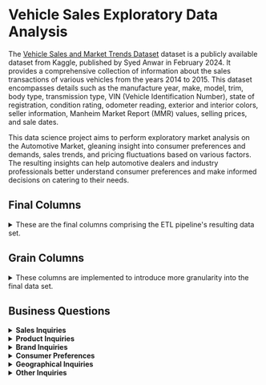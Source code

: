 # Vehicle Sales Exploratory Data Analysis
The [Vehicle Sales and Market Trends Dataset](https://www.kaggle.com/datasets/syedanwarafridi/vehicle-sales-data) dataset is a publicly available dataset from Kaggle, published by Syed Anwar in February 2024. It provides a comprehensive collection of information about the sales transactions of various vehicles from the years 2014 to 2015. This dataset encompasses details such as the manufacture year, make, model, trim, body type, transmission type, VIN (Vehicle Identification Number), state of registration, condition rating, odometer reading, exterior and interior colors, seller information, Manheim Market Report (MMR) values, selling prices, and sale dates.

This data science project aims to perform exploratory market analysis on the Automotive Market, gleaning insight into consumer preferences and demands, sales trends, and pricing fluctuations based on various factors. The resulting insights can help automotive dealers and industry professionals better understand consumer preferences and make informed decisions on catering to their needs.

## **Final Columns**
<details>
  <summary>These are the final columns comprising the ETL pipeline's resulting data set.</summary>

  + **Year** - The manufacturing year of the vehicle.
  + **Make** - The brand or manufacturer of the vehicle.
  + **Model** - The specific model of the vehicle.
  + **Trim** - Additional designation for the vehicle model.
  + **Body** - The body type of the vehicle (e.g., SUV, Sedan).
  + **Transmission** - The transmission type of the vehicle (e.g., automatic).
  + **Vehicle Identification Number** - A unique code designated to each vehicle.
  + **State Code** - The two-letter code of the state where the vehicle is registered.
  + **Odometer** - The mileage or distance traveled by the vehicle.
  + **Color** - Exterior color of the vehicle.
  + **Interior** - Interior color of the vehicle.
  + **Seller** - The entity selling the vehicle.
  + **Market Price** - The estimated market value of the vehicle based on the Manheim Market Report.
  + **Selling Price** - The price at which the vehicle was sold.
  + **Sale Date** - The date when the vehicle was sold.
</details>

## **Grain Columns**
<details>
  <summary>These columns are implemented to introduce more granularity into the final data set.</summary>

  
  + **State** - The state where the vehicle is registered.
  + **Sale Year** - Year the vehicle was sold.
  + **Sale Month** - Month number the vehicle was sold.
  + **Sale Month Name** - Name of the month the vehicle was sold.
  + **Sale Day of Week** - Day of week the vehicle was sold.
  + **Sale Day Name** - Name of the day the vehicle was sold.
  + **Sale Month Short Name** - Short name of the month the vehicle was sold.
</details>

## Business Questions
<details>
  <summary><strong>Sales Inquiries</strong></summary>
  <div>
    <p><i><i>What is the trend of market price versus selling price over the years?</i></i></p>
    <div align="center">
      <img src="https://raw.githubusercontent.com/heischichou/Vehicle-Sales-Analysis/main/assets/Market%20Vs%20Selling%20Price.png"></img>
    </div>
  </div>
  <br>
  <div>
    <p><i>What are the quarterly sales figures over the years?</i></p>
    <div align="center">
      <img src="https://raw.githubusercontent.com/heischichou/Vehicle-Sales-Analysis/main/assets/Quarterly%20Sales%202015.png"></img>
    </div>
  </div>
  <br>
  <div>
    <p><i>What are the highest-grossing vehicle types overall?</i></p>
    <div align="center">
      <img src="https://raw.githubusercontent.com/heischichou/Vehicle-Sales-Analysis/main/assets/Highest%20Sales%20by%20Vehicle%20Body%20Type.png"></img>
    </div>
  </div>
</details>

<details>
  <summary><strong>Product Inquiries</strong></summary>
  <div>
    <p><i>What are the highest-grossing vehicle types by manufacture year?</i></p>
    <div align="center">
      <img src="https://raw.githubusercontent.com/heischichou/Vehicle-Sales-Analysis/main/assets/Highest%20Grossing%20Vehicle%20Types%20by%20Manufacturing%20Year.png"></img>
    </div>
  </div>
  <br>
  <div>
    <p><i>What are the highest-selling vehicle types by manufacture year?</i></p>
    <div align="center">
      <img src="https://raw.githubusercontent.com/heischichou/Vehicle-Sales-Analysis/main/assets/Highest%20Selling%20Vehicle%20Types%20by%20Manufacturing%20Year.png"></img>
    </div>
  </div>
</details>

<details>
  <summary><strong>Brand Inquiries</strong></summary>
  <div>
    <p><i>What are the top 5 brands in terms of total sales?</i></p>
    <div align="center">
      <img src="https://raw.githubusercontent.com/heischichou/Vehicle-Sales-Analysis/main/assets/Top%20Brands%20by%20Total%20Sales.png"></img>
    </div>
  </div>
  <br>
  <div>
    <p><i>What are the top 5 brands in terms of how many vehicles they sold?</i></p>
    <div align="center">
      <img src="https://raw.githubusercontent.com/heischichou/Vehicle-Sales-Analysis/main/assets/Top%20Brands%20by%20Number%20of%20Vehicles%20Sold.png"></img>
    </div>
  </div>
</details>

<details>
  <summary><strong>Consumer Preferences</strong></summary>
  <div>
    <p><i>What are the most common vehicle body types?</i></p>
    <div align="center">
      <img src="https://raw.githubusercontent.com/heischichou/Vehicle-Sales-Analysis/main/assets/Most%20Common%20Vehicle%20Body%20Type.png"></img>
    </div>
  </div>
  <br>
  <div>
    <p fontWeight="bold">What are the most common vehicle colors?</i></p>
    <div align="center">
      <img src="https://raw.githubusercontent.com/heischichou/Vehicle-Sales-Analysis/main/assets/Most%20Common%20Vehicle%20Colors.png"></img>
    </div>
  </div>
  <br>
  <div>
    <p><i>What is the most common vehicle transmission type?</i></p>
    <div align="center">
      <img src="https://raw.githubusercontent.com/heischichou/Vehicle-Sales-Analysis/main/assets/Most%20Common%20Vehicle%20Transmission%20Type.png"></img>
    </div>
</details>

<details>
  <summary><strong>Geographical Inquiries</strong></summary>
  <div>
    <p><i>Which states have the highest number of vehicles registered?</i></p>
    <div align="center">
      <img src="https://raw.githubusercontent.com/heischichou/Vehicle-Sales-Analysis/main/assets/Top%20States%20with%20Most%20Vehicles%20Sold.png"></img>
    </div>
  </div>
  <br>
  <div>
    <p><i>What are the most common vehicle types across all states?</i></p>
    <div align="center">
      <img src="https://raw.githubusercontent.com/heischichou/Vehicle-Sales-Analysis/main/assets/Most%20Common%20Vehicle%20Body%20Type.png"></img>
    </div>
  </div>
</details>

<details>
  <summary><strong>Other Inquiries</strong></summary>
  <div>
    <p><i>Which vehicle types have the highest median mileage?</i></p>
    <div align="center">
      <img src="https://raw.githubusercontent.com/heischichou/Vehicle-Sales-Analysis/main/assets/Median%20Mileage%20by%20Vehicle%20Body%20Type.png"></img>
    </div>
  </div>
</details>